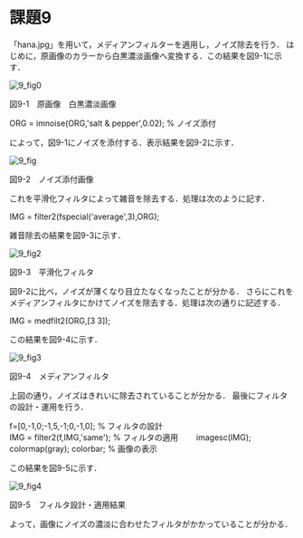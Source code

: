 # 課題9
「hana.jpg」を用いて，メディアンフィルターを適用し，ノイズ除去を行う．
はじめに，原画像のカラーから白黒濃淡画像へ変換する．この結果を図9-1に示す．

![9_fig0](https://user-images.githubusercontent.com/35133431/35190516-ef9ec70c-fea6-11e7-938b-1affdc9a3d2a.png)

図9-1　原画像　白黒濃淡画像

ORG = imnoise(ORG,'salt & pepper',0.02); % ノイズ添付  

によって，図9-1にノイズを添付する．表示結果を図9-2に示す．

![9_fig](https://user-images.githubusercontent.com/35133431/35190555-d1fa90fe-fea7-11e7-8d2c-c0d3775bd953.png)

図9-2　ノイズ添付画像

これを平滑化フィルタによって雑音を除去する．処理は次のように記す．

IMG = filter2(fspecial('average',3),ORG);  

雑音除去の結果を図9-3に示す．

![9_fig2](https://user-images.githubusercontent.com/35133431/35190556-d6b69656-fea7-11e7-93e6-a144ac2141f2.png)

図9-3　平滑化フィルタ　

図9-2に比べ，ノイズが薄くなり目立たなくなったことが分かる．
さらにこれをメディアンフィルタにかけてノイズを除去する．処理は次の通りに記述する．

IMG = medfilt2(ORG,[3 3]);  

この結果を図9-4に示す．

![9_fig3](https://user-images.githubusercontent.com/35133431/35190559-e39db9a8-fea7-11e7-97c1-dd9c08130cb2.png)

図9-4　メディアンフィルタ

上図の通り，ノイズはきれいに除去されていることが分かる．
最後にフィルタの設計・運用を行う．

f=[0,-1,0;-1,5,-1;0,-1,0]; % フィルタの設計  
IMG = filter2(f,IMG,'same'); % フィルタの適用　　
imagesc(IMG); colormap(gray); colorbar; % 画像の表示　　

この結果を図9-5に示す．

![9_fig4](https://user-images.githubusercontent.com/35133431/35190560-e819182e-fea7-11e7-8e30-3b43e44268e7.png)

図9-5　フィルタ設計・適用結果

よって，画像にノイズの濃淡に合わせたフィルタがかかっていることが分かる．
